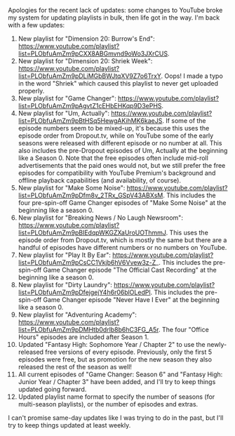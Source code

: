 Apologies for the recent lack of updates: some changes to YouTube broke my
system for updating playlists in bulk, then life got in the way. I'm back with a
few updates:

1. New playlist for "Dimension 20: Burrow's End":
   https://www.youtube.com/playlist?list=PLObfuAmZm9pCXX8ABGmvnd9oWo3JXrCUS.
2. New playlist for "Dimension 20: Shriek Week":
   https://www.youtube.com/playlist?list=PLObfuAmZm9pDLiMGbBWJtqXV9Z7o6TrxY.
   Oops! I made a typo in the word "Shriek" which caused this playlist to never
   get uploaded properly.
3. New playlist for "Game Changer":
   https://www.youtube.com/playlist?list=PLObfuAmZm9pAgvtZ1cEHbEHKqp9D3ePHS.
4. New playlist for "Um, Actually":
   https://www.youtube.com/playlist?list=PLObfuAmZm9pBtHSq5HewgAKihMK6kaeJS. If
   some of the episode numbers seem to be mixed-up, it's because this uses the
   episode order from Dropout.tv, while on YouTube some of the early seasons
   were released with different episode or no number at all. This also includes
   the pre-Dropout episodes of Um, Actually at the beginning like a Season 0.
   Note that the free episodes often include mid-roll advertisements that the
   paid ones would not, but we still prefer the free episodes for compatibility
   with YouTube Premium's background and offline playback capabilities (and
   availability, of course).
5. New playlist for "Make Some Noise":
   https://www.youtube.com/playlist?list=PLObfuAmZm9pDfm8v_2TRx_GSpV43ABXsM.
   This includes the four pre-spin-off Game Changer episodes of "Make Some
   Noise" at the beginning like a season 0.
6. New playlist for "Breaking News / No Laugh Newsroom":
   https://www.youtube.com/playlist?list=PLObfuAmZm9pBIEdqpWKGZXaUroUOThmmJ.
   This uses the episode order from Dropout.tv, which is mostly the same but
   there are a handful of episodes have different numbers or no numbers on
   YouTube.
7. New playlist for "Play It By Ear":
   https://www.youtube.com/playlist?list=PLObfuAmZm9pCsCC1Vkjb6hV6Vvew3z-Z_.
   This includes the pre-spin-off Game Changer episode "The Official Cast
   Recording" at the beginning like a season 0.
8. New playlist for "Dirty Laundry":
   https://www.youtube.com/playlist?list=PLObfuAmZm9pDfejgejY4h6r06blOLedPl.
   This includes the pre-spin-off Game Changer episode "Never Have I Ever" at
   the beginning like a season 0.
9. New playlist for "Adventuring Academy":
   https://www.youtube.com/playlist?list=PLObfuAmZm9pDMHtb0drlb8b6hC3FG_A5r. The
   four "Office Hours" episodes are included after Season 1.
10. Updated "Fantasy High: Sophomore Year / Chapter 2" to use the newly-released
    free versions of every episode. Previously, only the first 5 episodes were
    free, but as promotion for the new season they also released the rest of the
    season as well!
11. All current episodes of "Game Changer: Season 6" and "Fantasy High: Junior
    Year / Chapter 3" have been added, and I'll try to keep things updated going
    forward.
12. Updated playlist name format to specify the number of seasons (for
    multi-season playlists), or the number of episodes and extras.

I can't promise same-day updates like I was trying to do in the past, but I'll
try to keep things updated at least weekly.
